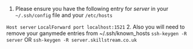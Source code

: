 1. Please ensure you have the following entry for _server_ in your `~/.ssh/config` file and your `/etc/hosts`

`Host server`
	`LocalForward port localhost:1521`
2. Also you will need to remove your ganymede entries from ~/.ssh/known_hosts
`ssh-keygen -R server` OR `ssh-keygen -R server.skillstream.co.uk`
